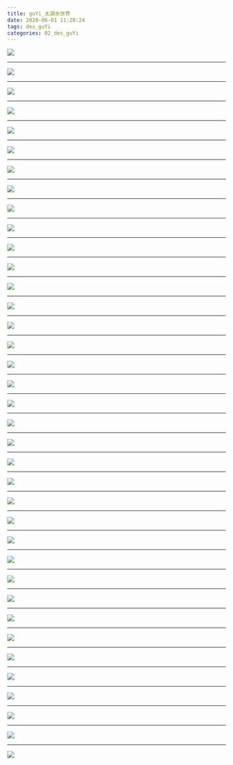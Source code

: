 ```yaml
---
title: guYi_太湖水世界
date: 2020-06-01 11:28:24
tags: des_guYi
categories: 02_des_guYi
---
```



![](./taiHuWaterWorld_001.jpg)

<!--more-->

***

![](./taiHuWaterWorld_002.jpg)

***

![](./taiHuWaterWorld_003.jpg)

***

![](./taiHuWaterWorld_004.jpg)

***

![](./taiHuWaterWorld_005.jpg)

***

![](./taiHuWaterWorld_006.jpg)

***

![](./taiHuWaterWorld_007.jpg)

***

![](./taiHuWaterWorld_008.jpg)

***

![](./taiHuWaterWorld_009.jpg)

***

![](./taiHuWaterWorld_010.jpg)

***

![](./taiHuWaterWorld_011.jpg)

***

![](./taiHuWaterWorld_012.jpg)

***

![](./taiHuWaterWorld_013.jpg)

***

![](./taiHuWaterWorld_014.jpg)

***

![](./taiHuWaterWorld_015.jpg)

***

![](./taiHuWaterWorld_016.jpg)

***

![](./taiHuWaterWorld_017.jpg)

***

![](./taiHuWaterWorld_018.jpg)

***

![](./taiHuWaterWorld_019.jpg)

***

![](./taiHuWaterWorld_020.jpg)

***

![](./taiHuWaterWorld_021.jpg)

***

![](./taiHuWaterWorld_022.jpg)

***

![](./taiHuWaterWorld_023.jpg)

***

![](./taiHuWaterWorld_024.jpg)

***

![](./taiHuWaterWorld_025.jpg)

***

![](./taiHuWaterWorld_026.jpg)

***

![](./taiHuWaterWorld_027.jpg)

***

![](./taiHuWaterWorld_028.jpg)

***

![](./taiHuWaterWorld_029.jpg)

***

![](./taiHuWaterWorld_030.jpg)

***

![](./taiHuWaterWorld_031.jpg)

***

![](./taiHuWaterWorld_032.jpg)

***

![](./taiHuWaterWorld_033.jpg)

***

![](./taiHuWaterWorld_034.jpg)

***

![](./taiHuWaterWorld_035.jpg)

***

![](./taiHuWaterWorld_036.jpg)

***

![](./taiHuWaterWorld_037.jpg)

